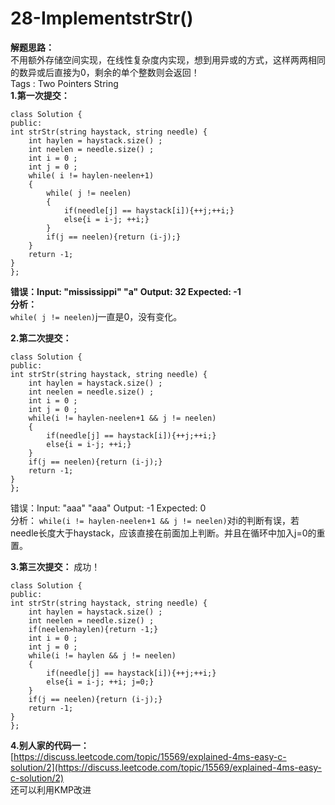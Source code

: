 # 28-ImplementstrStr\(\)

**解题思路：**  
不用额外存储空间实现，在线性复杂度内实现，想到用异或的方式，这样两两相同的数异或后直接为0，剩余的单个整数则会返回！  
Tags : Two Pointers String  
**1.第一次提交：**

```text
class Solution {
public:
int strStr(string haystack, string needle) {
    int haylen = haystack.size() ;
    int neelen = needle.size() ;
    int i = 0 ;
    int j = 0 ;
    while( i != haylen-neelen+1)
    {
        while( j != neelen)
        {
            if(needle[j] == haystack[i]){++j;++i;}
            else{i = i-j; ++i;}
        }
        if(j == neelen){return (i-j);}
    }
    return -1;
}
};
```

**错误：Input: "mississippi" "a" Output: 32 Expected: -1**  
**分析：**  
`while( j != neelen)`j一直是0，没有变化。

**2.第二次提交：**

```text
class Solution {
public:
int strStr(string haystack, string needle) {
    int haylen = haystack.size() ;
    int neelen = needle.size() ;
    int i = 0 ;
    int j = 0 ;
    while(i != haylen-neelen+1 && j != neelen)
    {
        if(needle[j] == haystack[i]){++j;++i;}
        else{i = i-j; ++i;}
    }
    if(j == neelen){return (i-j);}
    return -1;
}
};
```

错误：Input: "aaa" "aaa" Output: -1 Expected: 0  
分析： `while(i != haylen-neelen+1 && j != neelen)`对i的判断有误，若needle长度大于haystack，应该直接在前面加上判断。并且在循环中加入j=0的重置。

**3.第三次提交：** 成功！

```text
class Solution {
public:
int strStr(string haystack, string needle) {
    int haylen = haystack.size() ;
    int neelen = needle.size() ;
    if(neelen>haylen){return -1;}
    int i = 0 ;
    int j = 0 ;
    while(i != haylen && j != neelen)
    {
        if(needle[j] == haystack[i]){++j;++i;}
        else{i = i-j; ++i; j=0;}
    }
    if(j == neelen){return (i-j);}
    return -1;
}
};  
```

**4.别人家的代码一：**  
[https://discuss.leetcode.com/topic/15569/explained-4ms-easy-c-solution/2](https://discuss.leetcode.com/topic/15569/explained-4ms-easy-c-solution/2)  
还可以利用KMP改进


